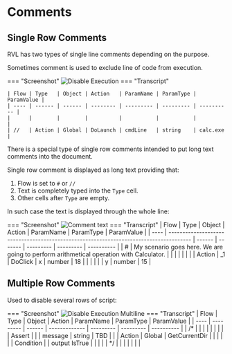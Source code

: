 # Comments

## Single Row Comments

RVL has two types of single line comments depending on the purpose.

Sometimes comment is used to exclude line of code from execution. 

=== "Screenshot"
    ![Disable Execution](./img/Comment_SingleLine_Disable.png)
=== "Transcript"
    
    | Flow | Type   | Object | Action   | ParamName | ParamType | ParamValue |
    | ---- | ------ | ------ | -------- | --------- | --------- | ---------- |
    |      |        |        |          |           |           |            |
    | //   | Action | Global | DoLaunch | cmdLine   | string    | calc.exe   |
    

There is a special type of single row comments intended to put long text comments into the document.

Single row comment is displayed as long text providing that:
1. Flow is set to `#` or `//`
2. Text is completely typed into the `Type` cell.
3. Other cells after `Type` are empty.

In such case the text is displayed through the whole line:

=== "Screenshot"
    ![Comment text](./img/Comment_SingleLine_Text.png)
=== "Transcript"
    | Flow | Type                                                                                   | Object | Action  | ParamName | ParamType | ParamValue |
    | ---- | -------------------------------------------------------------------------------------- | ------ | ------- | --------- | --------- | ---------- |
    | #    | My scenario goes here. We are going to perform arithmetical operation with Calculator. |        |         |           |           |            |
    |      | Action                                                                                 | _1     | DoClick | x         | number    | 18         |
    |      |                                                                                        |        |         | y         | number    | 15         |


## Multiple Row Comments

Used to disable several rows of script:

=== "Screenshot"
    ![Disable Execution Multiline](./img/Comment_MultiLine_Disable.png)
=== "Transcript"
    | Flow | Type      | Object | Action        | ParamName | ParamType | ParamValue |
    | ---- | --------- | ------ | ------------- | --------- | --------- | ---------- |
    | /*   |           |        |               |           |           |            |
    |      | Assert    |        |               | message   | string    | TBD        |
    |      | Action    | Global | GetCurrentDir |           |           |            |
    |      | Condition |        | output IsTrue |           |           |            |
    | */   |           |        |               |           |           |            |
    

